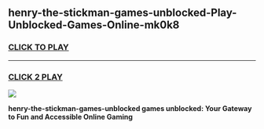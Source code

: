 
## henry-the-stickman-games-unblocked-Play-Unblocked-Games-Online-mk0k8
<h3>
<a href="https://premium76.site?title=henry-the-stickman-games-unblocked&ref=24A">CLICK TO PLAY</a></h3>
<hr>

<h3>
<a href="https://premium76.site?title=henry-the-stickman-games-unblocked&ref=24A">CLICK 2 PLAY</a>
  
</h3>

<a href="https://premium76.site?title=henry-the-stickman-games-unblocked&ref=24A"><img src="https://clearcache.store/games.png"></a>


**henry-the-stickman-games-unblocked games unblocked: Your Gateway to Fun and Accessible Online Gaming**
